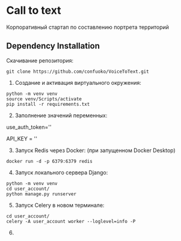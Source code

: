 # Call to text
Корпоративный стартап по составлению портрета территорий


## Dependency Installation

Скачивание репозитория:

`git clone https://github.com/confuoko/VoiceToText.git`
  
1. Создание и активация виртуального окружения:
```
python -m venv venv
source venv/Scripts/activate
pip install -r requirements.txt
```
2. Заполнение значений переменных:

use_auth_token=''

API_KEY = ''

3. Запуск Redis через Docker: (при запущенном Docker Desktop)
```
docker run -d -p 6379:6379 redis
```
4. Запуск локального сервера Django:
```
python -m venv venv
cd user_account/
python manage.py runserver
```
5. Запуск Celery в новом терминале:
```
cd user_account/
celery -A user_account worker --loglevel=info -P 
```

6.

